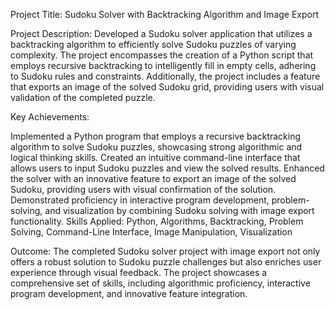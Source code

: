 Project Title: Sudoku Solver with Backtracking Algorithm and Image Export

Project Description:
Developed a Sudoku solver application that utilizes a backtracking algorithm to efficiently solve Sudoku puzzles of varying complexity. The project encompasses the creation of a Python script that employs recursive backtracking to intelligently fill in empty cells, adhering to Sudoku rules and constraints. Additionally, the project includes a feature that exports an image of the solved Sudoku grid, providing users with visual validation of the completed puzzle.

Key Achievements:

Implemented a Python program that employs a recursive backtracking algorithm to solve Sudoku puzzles, showcasing strong algorithmic and logical thinking skills.
Created an intuitive command-line interface that allows users to input Sudoku puzzles and view the solved results.
Enhanced the solver with an innovative feature to export an image of the solved Sudoku, providing users with visual confirmation of the solution.
Demonstrated proficiency in interactive program development, problem-solving, and visualization by combining Sudoku solving with image export functionality.
Skills Applied:
Python, Algorithms, Backtracking, Problem Solving, Command-Line Interface, Image Manipulation, Visualization

Outcome:
The completed Sudoku solver project with image export not only offers a robust solution to Sudoku puzzle challenges but also enriches user experience through visual feedback. The project showcases a comprehensive set of skills, including algorithmic proficiency, interactive program development, and innovative feature integration.
